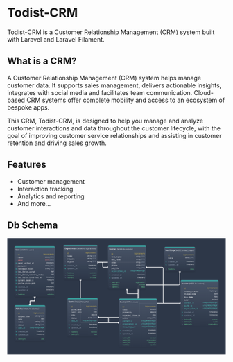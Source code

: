# Todist-CRM

Todist-CRM is a Customer Relationship Management (CRM) system built with Laravel and Laravel Filament.

## What is a CRM?

A Customer Relationship Management (CRM) system helps manage customer data. It supports sales management, delivers actionable insights, integrates with social media and facilitates team communication. Cloud-based CRM systems offer complete mobility and access to an ecosystem of bespoke apps.

This CRM, Todist-CRM, is designed to help you manage and analyze customer interactions and data throughout the customer lifecycle, with the goal of improving customer service relationships and assisting in customer retention and driving sales growth.

## Features

-   Customer management
-   Interaction tracking
-   Analytics and reporting
-   And more...

## Db Schema

![Screenshot](public/ts_exported_image.png)
